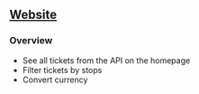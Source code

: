 ## [Website](https://tickets-lovat.vercel.app/)

### Overview

- See all tickets from the API on the homepage
- Filter tickets by stops
- Convert currency